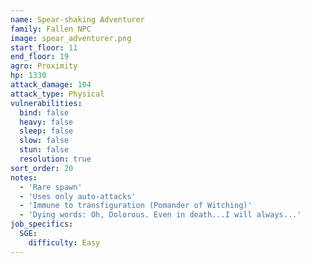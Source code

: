 ```yaml
---
name: Spear-shaking Adventurer
family: Fallen NPC
image: spear_adventurer.png
start_floor: 11
end_floor: 19
agro: Proximity
hp: 1330
attack_damage: 104
attack_type: Physical
vulnerabilities:
  bind: false
  heavy: false
  sleep: false
  slow: false
  stun: false
  resolution: true
sort_order: 20
notes:
  - 'Rare spawn'
  - 'Uses only auto-attacks'
  - 'Immune to transfiguration (Pomander of Witching)'
  - 'Dying words: Oh, Dolorous. Even in death...I will always...'
job_specifics:
  SGE:
    difficulty: Easy
---
```

